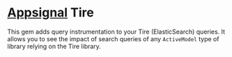 [Appsignal](http://appsignal.com) Tire
===============

This gem adds query instrumentation to your Tire (ElasticSearch) queries.
It allows you to see the impact of search queries of any `ActiveModel` type of
library relying on the Tire library.
